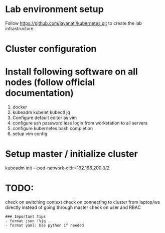 # Lab environment setup
Follow https://github.com/jayanatl/kubernetes.git to create the lab infrastructure

# Cluster configuration

# Install following software on all nodes (follow official documentation)
1. docker
2. kubeadm kubelet kubectl jq
3. Configure default editor as vim
4. configure ssh password less login from workstation to all servers
5. configure kubernetes bash completion
6. setup vim config

# Setup master / initialize cluster
kubeadm init --pod-network-cidr=192.168.200.0/2

# TODO:
check on switching context
check on connecting to cluster from laptop/ws directly instead of going through master
check on user and RBAC

```
### Important tips
- format json !%jq .
- format yaml: Use python if needed
